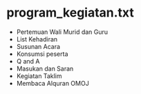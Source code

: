 # program_kegiatan.txt
- Pertemuan Wali Murid dan Guru
- List Kehadiran
- Susunan Acara
- Konsumsi peserta
- Q and A
- Masukan dan Saran
- Kegiatan Taklim
- Membaca Alquran OMOJ
